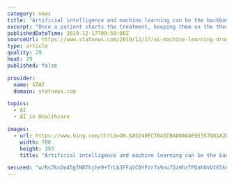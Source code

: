 ```yaml
---
category: news
title: "Artificial intelligence and machine learning can be the backbones of a drug launch playbook"
excerpt: "Once a patient starts the treatment, keeping them on the therapy according to the regimen improves the patients’ outcome. Our algorithm identifies candidate patient profiles to improve patient persistence and compliance which are sent to nurse educators or other patient engagement programs. Artificial intelligence and machine learning can be ..."
publishedDateTime: 2019-12-17T09:59:00Z
sourceUrl: https://www.statnews.com/2019/12/17/ai-machine-learning-drug-launch-playbook/
type: article
quality: 29
heat: 29
published: false

provider:
  name: STAT
  domain: statnews.com

topics:
  - AI
  - AI in Healthcare

images:
  - url: https://www.bing.com/th?id=ON.6A5248FC7645CBA00A8AE9E357981A2F
    width: 700
    height: 393
    title: "Artificial intelligence and machine learning can be the backbones of a drug launch playbook"

secured: "w/Rs7ksOo45gfNRThjhe9+TrLb3FFqVCBYPzr7x9nu7QzHhzTPQahOVUtK5k0iyyy6+6m7gPkZZLiNadYVErix08Ac3J4E86FtdQabR0cGbbu+a8G7ebCBdNF8xL1Qven/qwt9zp8GPJhw6lxPd97k9DTJz23Avx3chDcxIhiFfXofwkuTY4g4rPlLSllnvyRVq5xIT+FYmUCrT2i6bYQqlCT1htaqgTwIFevQQD2TP09JNHMq9asInmNNId+NjdHxquOM+LrCVYAYwZI6iTkA==;cXWb0OBpujdt4hHjAJwxDg=="
---
```


